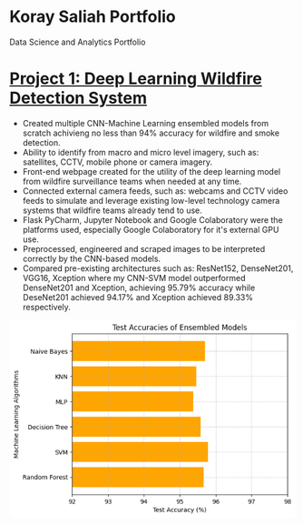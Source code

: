 # Koray Saliah Portfolio
Data Science and Analytics Portfolio

# [Project 1: Deep Learning Wildfire Detection System](https://github.com/KoraySali/Dissertation_Archive/blob/main/README.md)
* Created multiple CNN-Machine Learning ensembled models from scratch achivieng no less than 94% accuracy for wildfire and smoke detection.
* Ability to identify from macro and micro level imagery, such as: satellites, CCTV, mobile phone or camera imagery.
* Front-end webpage created for the utility of the deep learning model from wildfire surveillance teams when needed at any time.
* Connected external camera feeds, such as: webcams and CCTV video feeds to simulate and leverage existing low-level technology camera systems that wildfire teams already tend to use.
* Flask PyCharm, Jupyter Notebook and Google Colaboratory were the platforms used, especially Google Colaboratory for it's external GPU use.
* Preprocessed, engineered and scraped images to be interpreted correctly by the CNN-based models.
* Compared pre-existing architectures such as: ResNet152, DenseNet201, VGG16, Xception where my CNN-SVM model outperformed DenseNet201 and Xception, achieving 95.79% accuracy while DeseNet201 achieved 94.17% and Xception achieved 89.33% respectively.

![](https://github.com/KoraySali/Koray-Portfolio/blob/3fe3cbb4dff20da3e04109b0f113752cb8c75025/images/ML%20Ensembled%20Test%20Accuracies.png)
